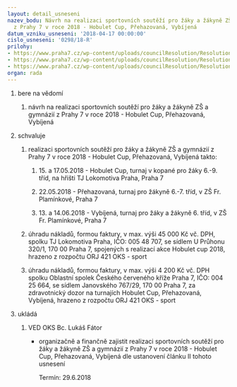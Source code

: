 ```yaml
---
layout: detail_usneseni
nazev_bodu: Návrh na realizaci sportovních soutěží pro žáky a žákyně ZŠ a gymnázií
  z Prahy 7 v roce 2018 - Hobulet Cup, Přehazovaná, Vybíjená
datum_vzniku_usneseni: '2018-04-17 00:00:00'
cislo_usneseni: '0298/18-R'
prilohy:
- https://www.praha7.cz/wp-content/uploads/councilResolution/Resolutions/29825/export/M11DV_Hobulet_Prehazovana_Vybijena_2018~346111.doc
- https://www.praha7.cz/wp-content/uploads/councilResolution/Resolutions/29825/export/Zapis_4_jednani_SK_09_04_2018~346110.pdf
- https://www.praha7.cz/wp-content/uploads/councilResolution/Resolutions/29825/export/export~346981.pdf
organ: rada
---
```

<ol id="urzList" class="urzList_view"><li class="urzClass1" id=""><span name="1">bere na vědomí</span><ol class="urzOlClass decimal " id=""><li class="urzClass2" id="" style="text-align: left;"><span><p>návrh na realizaci sportovních soutěží pro žáky a žákyně ZŠ a gymnázií z Prahy 7 v roce 2018 - Hobulet Cup, Přehazovaná, Vybíjená</p></span></li></ol></li><li class="urzClass1" id=""><span name="24">schvaluje</span><ol class="urzOlClass decimal "><li class="urzClass2" id="" style="text-align: left;"><span><p>realizaci sportovních soutěží pro žáky a žákyně ZŠ a gymnázií z Prahy 7 v roce 2018 - Hobulet Cup, Přehazovaná, Vybíjená takto:<br></p></span><ol class="urzUlClass"><li class="urzClass3" id="" style="text-align: left;"><span><p>15. a 17.05.2018 - Hobulet Cup, turnaj v kopané pro žáky 6.-9. tříd, na hřišti TJ Lokomotiva Praha, Praha 7</p></span></li><li class="urzClass3" id="" style="text-align: left;"><span><p>22.05.2018 - Přehazovaná, turnaj pro žákyně 6.-7. tříd, v ZŠ Fr. Plamínkové, Praha 7</p></span></li><li class="urzClass3" id="" style="text-align: left;"><span><p>13. a 14.06.2018 - Vybíjená, turnaj pro žáky a žákyně 6. tříd, v ZŠ Fr. Plamínkové, Praha 7<br></p></span></li></ol></li><li class="urzClass2" id="" style="text-align: left;"><span><p>úhradu nákladů, formou faktury, v max. výši 45 000 Kč vč. DPH, spolku TJ Lokomotiva Praha, IČO: 005 48 707, se sídlem U Průhonu 320/1, 170 00 Praha 7, spojených s realizací akce Hobulet cup 2018, hrazeno z rozpočtu ORJ 421 OKS - sport</p></span></li><li class="urzClass2" id="" style="text-align: left;"><span><p>úhradu nákladů, formou faktury, v max. výši 4 200 Kč vč. DPH spolku Oblastní spolek Českého červeného kříže Praha 7, IČO: 004 25 664, se sídlem Janovského 767/29, 170 00 Praha 7, za zdravotnický dozor na turnajích Hobulet Cup, Přehazovaná, Vybíjená, hrazeno z rozpočtu ORJ 421 OKS - sport</p></span></li></ol></li><li class="urzClass1" id="urzUkoly"><span name="1">ukládá</span><ol class="urzOlClass"><li class="urzClass2"><span><p>VED OKS Bc. Lukáš Fátor</p></span><ul class="urzUlClass"><li class="urzClass3"><span><p>organizačně a finančně zajistit realizaci sportovních soutěží pro žáky a žákyně ZŠ a gymnázií z Prahy 7 v roce 2018 - Hobulet Cup, Přehazovaná, Vybíjená dle ustanovení článku II tohoto usnesení</p></span><span class="urzUkolTermin">  Termín:&nbsp;29.6.2018</span></li></ul></li></ol></li></ol>